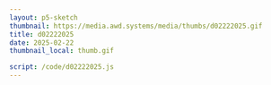 ```yaml
---
layout: p5-sketch
thumbnail: https://media.awd.systems/media/thumbs/d02222025.gif
title: d02222025
date: 2025-02-22
thumbnail_local: thumb.gif

script: /code/d02222025.js
---
```

